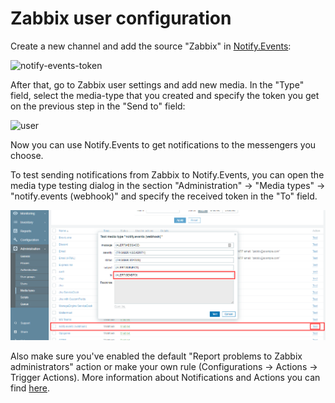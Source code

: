 # Zabbix user configuration

Create a new channel and add the source "Zabbix" in [Notify.Events](https://notify.events):

![notify-events-token](../../images/notify-events-token.png)

After that, go to Zabbix user settings and add new media. In the "Type" field, select the media-type that you created
and specify the token you get on the previous step in the "Send to" field:

![user](../../images/user.png)

Now you can use Notify.Events to get notifications to the messengers you choose.

To test sending notifications from Zabbix to Notify.Events, you can open the media type testing dialog
in the section "Administration" -> "Media types" -> "notify.events (webhook)" and specify the received token in the "To" field.

![test](../../images/test.png)

Also make sure you've enabled the default "Report problems to Zabbix administrators" action or make your own rule (Configurations -> Actions -> Trigger Actions). More information about Notifications and Actions you can find [here](https://www.zabbix.com/documentation/current/manual/config/notifications).
